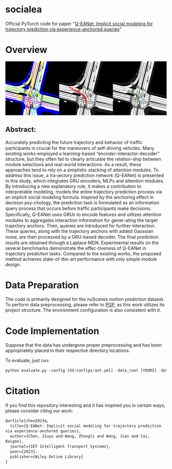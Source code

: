 # socialea
Official PyTorch code for paper "[Q-EANet: Implicit social modeling for trajectory prediction via experience-anchored queries](http://doi.org/10.1049/itr2.12477 )"

# Overview
![image](images/Joint_left_turn.gif)
## Abstract: 
Accurately predicting the future trajectory and behavior of trafﬁc participants is crucial for the maneuvers of self-driving vehicles. Many existing works employed a learning-based “encoder-interactor-decoder” structure, but they often fail to clearly articulate the relation-ship between module selections and real-world interactions. As a result, these approaches tend to rely on a simplistic stacking of attention modules. To address this issue, a tra-jectory prediction network (Q-EANet) is presented in this study, which integrates GRU encoders, MLPs and attention modules. By introducing a new explanatory rule, it makes a contribution to interpretable modeling, models the entire trajectory prediction process via an implicit social modeling formula. Inspired by the anchoring effect in decision psy-chology, the prediction task is formulated as an information query process that occurs before trafﬁc participants make decisions. Speciﬁcally, Q-EANet uses GRUs to encode features and utilizes attention modules to aggregates interaction information for gener-ating the target trajectory anchors. Then, queries are introduced for further interaction. These queries, along with the trajectory anchors with added Gaussian noise, are then processed by a GRU-based decoder. The ﬁnal prediction results are obtained through a Laplace MDN. Experimental results on the several benchmarks demonstrate the effec-tiveness of Q-EANet in trajectory prediction tasks. Compared to the existing works, the proposed method achieves state-of-the-art performance with only simple module design.

# Data Preparation
The code is primarily designed for the nuScenes motion prediction dataset.
To perform data preprocessing, please refer to [PGP](https://github.com/nachiket92/PGP), as this work utilizes its project structure.
The environment configuration is also consistent with it.

# Code Implementation
 Suppose that the data has undergone proper preprocessing and has been appropriately placed in their respective directory locations.

 To evaluate, just run:
 
 ```python
 python evaluate.py -config [XX/configs/ant.yml] -data_root [YOURS] -data_dir [YOURS] -output_dir [YOURS] -checkpoint [XX/outputs/checkpoints/best.tar]
 ```

# Citation
If you find this repository interesting and it has inspired you in certain ways, please consider citing our work:
```
@article{chen2023q,
  title={Q-EANet: Implicit social modeling for trajectory prediction via experience-anchored queries},
  author={Chen, Jiuyu and Wang, Zhongli and Wang, Jian and Cai, Baigen},
  journal={IET Intelligent Transport Systems},
  year={2023},
  publisher={Wiley Online Library}
}
```
